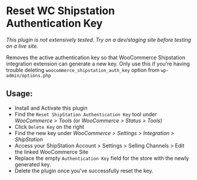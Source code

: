 # Reset WC Shipstation Authentication Key

*This plugin is not extensively tested. Try on a dev/staging site before testing on a live site.*

Removes the active authentication key so that WooCommerce Shipstation integration extension can generate a new key. Only use this if you're having trouble deleting `woocommerce_shipstation_auth_key` option from `wp-admin/options.php`

## Usage:

* Install and Activate this plugin
* Find the `Reset ShipStation Authentication Key` tool under *WooCommerce > Tools* (or *WooCommerce > Status > Tools*)
* Click `Delete Key` on the right
* Find the new key under *WooCommerce > Settings > Integration > ShipStation* 
* Access your ShipStation Account > Settings > Selling Channels > Edit the linked WooCommerce Site
* Replace the empty `Authentication Key` field for the store with the newly generated key.
* Delete the plugin once you've successfully reset the key.

